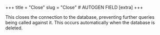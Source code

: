 +++
title = "Close"
slug = "Close" # AUTOGEN FIELD
[extra]
+++

This closes the connection to the database, preventing further queries being called against it. This occurs automatically when the database is deleted.
